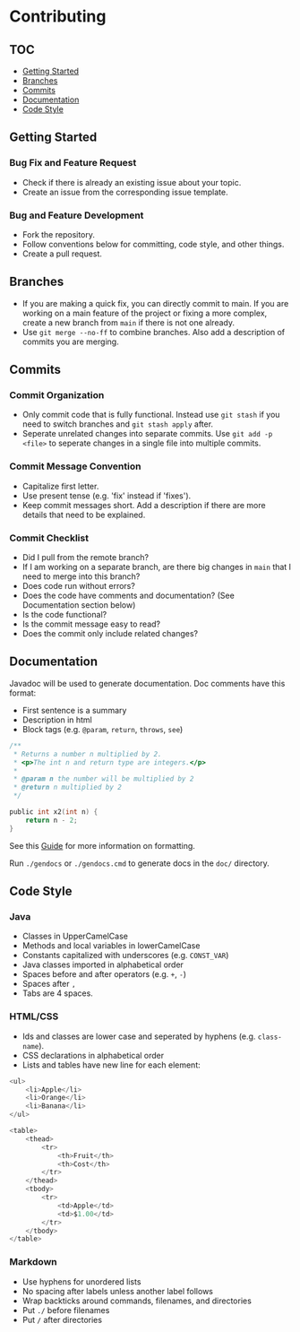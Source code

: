 # Contributing

## TOC
- [Getting Started](#getting-started)
- [Branches](#branches)
- [Commits](#commits)
- [Documentation](#documentation)
- [Code Style](#code-style)

## Getting Started

### Bug Fix and Feature Request
- Check if there is already an existing issue about your topic.
- Create an issue from the corresponding issue template. 

### Bug and Feature Development
- Fork the repository.
- Follow conventions below for committing, code style, and other things.
- Create a pull request.

## Branches
- If you are making a quick fix, you can directly commit to main. If you are working on a main feature of the project or fixing a more complex, create a new branch from `main` if there is not one already.
- Use `git merge --no-ff` to combine branches. Also add a description of commits you are merging.

## Commits

### Commit Organization
- Only commit code that is fully functional. Instead use `git stash` if you need to switch branches and `git stash apply` after.
- Seperate unrelated changes into separate commits. Use `git add -p <file>` to seperate changes in a single file into multiple commits.

### Commit Message Convention
- Capitalize first letter.
- Use present tense (e.g. 'fix' instead if 'fixes').
- Keep commit messages short. Add a description if there are more details that need to be explained.

### Commit Checklist
- Did I pull from the remote branch?
- If I am working on a separate branch, are there big changes in `main` that I need to merge into this branch?
- Does code run without errors?
- Does the code have comments and documentation? (See Documentation section below)
- Is the code functional?
- Is the commit message easy to read?
- Does the commit only include related changes?

## Documentation
Javadoc will be used to generate documentation.
Doc comments have this format:

- First sentence is a summary
- Description in html
- Block tags (e.g. `@param`, `return`, `throws`, `see`)

```c
/**
 * Returns a number n multiplied by 2.
 * <p>The int n and return type are integers.</p>
 *
 * @param n the number will be multiplied by 2
 * @return n multiplied by 2
 */

public int x2(int n) {
    return n - 2;
}
```

See this [Guide](https://www.oracle.com/technical-resources/articles/java/javadoc-tool.html) for more information on formatting.

Run `./gendocs` or `./gendocs.cmd` to generate docs in the `doc/` directory.

## Code Style

### Java
- Classes in UpperCamelCase
- Methods and local variables in lowerCamelCase
- Constants capitalized with underscores (e.g. `CONST_VAR`)
- Java classes imported in alphabetical order
- Spaces before and after operators (e.g. `+`, `-`) 
- Spaces after `,`
- Tabs are 4 spaces.

### HTML/CSS
- Ids and classes are lower case and seperated by hyphens (e.g. `class-name`).
- CSS declarations in alphabetical order
- Lists and tables have new line for each element:

```c
<ul>
    <li>Apple</li>
    <li>Orange</li>
    <li>Banana</li>
</ul>
```

```c
<table>
    <thead>
        <tr>
            <th>Fruit</th>
            <th>Cost</th>
        </tr>
    </thead>
    <tbody>
        <tr>
            <td>Apple</td>
            <td>$1.00</td>
        </tr>
    </tbody>
</table>
```

### Markdown
- Use hyphens for unordered lists
- No spacing after labels unless another label follows
- Wrap backticks around commands, filenames, and directories
- Put `./` before filenames
- Put `/` after directories 

